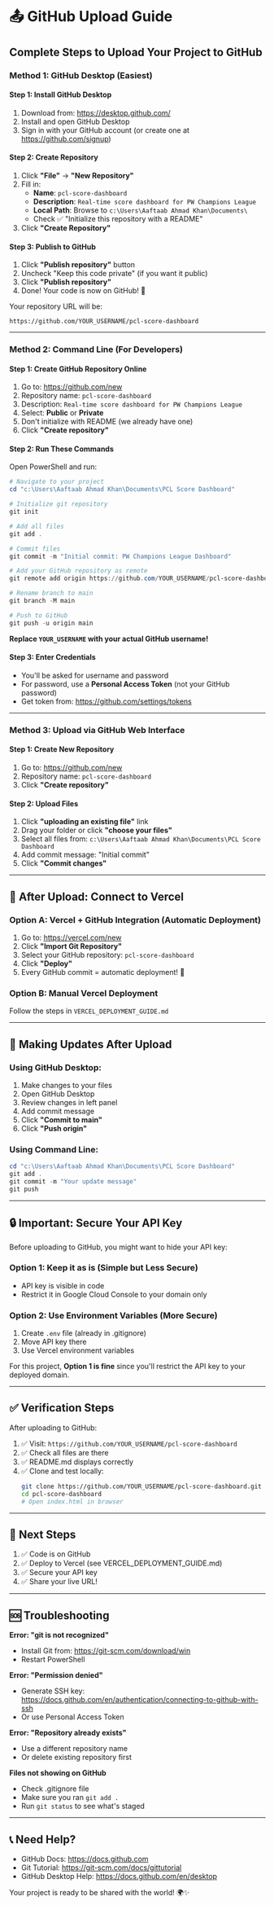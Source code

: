 # 📤 GitHub Upload Guide

## Complete Steps to Upload Your Project to GitHub

### Method 1: GitHub Desktop (Easiest)

#### Step 1: Install GitHub Desktop
1. Download from: https://desktop.github.com/
2. Install and open GitHub Desktop
3. Sign in with your GitHub account (or create one at https://github.com/signup)

#### Step 2: Create Repository
1. Click **"File"** → **"New Repository"**
2. Fill in:
   - **Name**: `pcl-score-dashboard`
   - **Description**: `Real-time score dashboard for PW Champions League`
   - **Local Path**: Browse to `c:\Users\Aaftaab Ahmad Khan\Documents\`
   - Check ✅ "Initialize this repository with a README"
3. Click **"Create Repository"**

#### Step 3: Publish to GitHub
1. Click **"Publish repository"** button
2. Uncheck "Keep this code private" (if you want it public)
3. Click **"Publish repository"**
4. Done! Your code is now on GitHub! 🎉

Your repository URL will be:
```
https://github.com/YOUR_USERNAME/pcl-score-dashboard
```

---

### Method 2: Command Line (For Developers)

#### Step 1: Create GitHub Repository Online
1. Go to: https://github.com/new
2. Repository name: `pcl-score-dashboard`
3. Description: `Real-time score dashboard for PW Champions League`
4. Select: **Public** or **Private**
5. Don't initialize with README (we already have one)
6. Click **"Create repository"**

#### Step 2: Run These Commands

Open PowerShell and run:

```powershell
# Navigate to your project
cd "c:\Users\Aaftaab Ahmad Khan\Documents\PCL Score Dashboard"

# Initialize git repository
git init

# Add all files
git add .

# Commit files
git commit -m "Initial commit: PW Champions League Dashboard"

# Add your GitHub repository as remote
git remote add origin https://github.com/YOUR_USERNAME/pcl-score-dashboard.git

# Rename branch to main
git branch -M main

# Push to GitHub
git push -u origin main
```

**Replace `YOUR_USERNAME` with your actual GitHub username!**

#### Step 3: Enter Credentials
- You'll be asked for username and password
- For password, use a **Personal Access Token** (not your GitHub password)
- Get token from: https://github.com/settings/tokens

---

### Method 3: Upload via GitHub Web Interface

#### Step 1: Create New Repository
1. Go to: https://github.com/new
2. Repository name: `pcl-score-dashboard`
3. Click **"Create repository"**

#### Step 2: Upload Files
1. Click **"uploading an existing file"** link
2. Drag your folder or click **"choose your files"**
3. Select all files from: `c:\Users\Aaftaab Ahmad Khan\Documents\PCL Score Dashboard`
4. Add commit message: "Initial commit"
5. Click **"Commit changes"**

---

## 🔧 After Upload: Connect to Vercel

### Option A: Vercel + GitHub Integration (Automatic Deployment)

1. Go to: https://vercel.com/new
2. Click **"Import Git Repository"**
3. Select your GitHub repository: `pcl-score-dashboard`
4. Click **"Deploy"**
5. Every GitHub commit = automatic deployment! 🚀

### Option B: Manual Vercel Deployment

Follow the steps in `VERCEL_DEPLOYMENT_GUIDE.md`

---

## 📝 Making Updates After Upload

### Using GitHub Desktop:
1. Make changes to your files
2. Open GitHub Desktop
3. Review changes in left panel
4. Add commit message
5. Click **"Commit to main"**
6. Click **"Push origin"**

### Using Command Line:
```powershell
cd "c:\Users\Aaftaab Ahmad Khan\Documents\PCL Score Dashboard"
git add .
git commit -m "Your update message"
git push
```

---

## 🔒 Important: Secure Your API Key

Before uploading to GitHub, you might want to hide your API key:

### Option 1: Keep it as is (Simple but Less Secure)
- API key is visible in code
- Restrict it in Google Cloud Console to your domain only

### Option 2: Use Environment Variables (More Secure)
1. Create `.env` file (already in .gitignore)
2. Move API key there
3. Use Vercel environment variables

For this project, **Option 1 is fine** since you'll restrict the API key to your deployed domain.

---

## ✅ Verification Steps

After uploading to GitHub:

1. ✅ Visit: `https://github.com/YOUR_USERNAME/pcl-score-dashboard`
2. ✅ Check all files are there
3. ✅ README.md displays correctly
4. ✅ Clone and test locally:
   ```bash
   git clone https://github.com/YOUR_USERNAME/pcl-score-dashboard.git
   cd pcl-score-dashboard
   # Open index.html in browser
   ```

---

## 🎉 Next Steps

1. ✅ Code is on GitHub
2. ✅ Deploy to Vercel (see VERCEL_DEPLOYMENT_GUIDE.md)
3. ✅ Secure your API key
4. ✅ Share your live URL!

---

## 🆘 Troubleshooting

**Error: "git is not recognized"**
- Install Git from: https://git-scm.com/download/win
- Restart PowerShell

**Error: "Permission denied"**
- Generate SSH key: https://docs.github.com/en/authentication/connecting-to-github-with-ssh
- Or use Personal Access Token

**Error: "Repository already exists"**
- Use a different repository name
- Or delete existing repository first

**Files not showing on GitHub**
- Check .gitignore file
- Make sure you ran `git add .`
- Run `git status` to see what's staged

---

## 📞 Need Help?

- GitHub Docs: https://docs.github.com
- Git Tutorial: https://git-scm.com/docs/gittutorial
- GitHub Desktop Help: https://docs.github.com/en/desktop

Your project is ready to be shared with the world! 🌍✨
